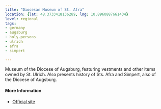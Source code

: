 ```yaml
---
title: "Diocesan Museum of St. Afra"
location: {lat: 48.3733418136289, lng: 10.8960887661434}
level: regional
tags:
- germany
- augsburg
- holy-persons
- ulrich
- afra
- simpert

---
```



Museum of the Diocese of Augsburg, featuring vestments and other items owned by St. Ulrich.  Also presents history of Sts. Afra and Simpert, also of the Diocese of Augsburg.

#### More Information

* [Official site](https://www.museum-st-afra.de/en/)





